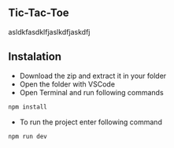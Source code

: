 ## Tic-Tac-Toe
asldkfasdklfjaslkdfjaskdfj

## Instalation
- Download the zip and extract it in your folder
- Open the folder with VSCode
- Open Terminal and run following commands
```bash
npm install
```
- To run the project enter following command
```bash
npm run dev
```
